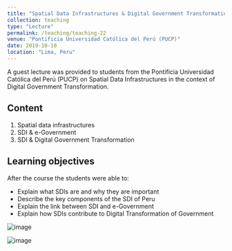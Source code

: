```yaml
---
title: "Spatial Data Infrastructures & Digital Government Transformation"
collection: teaching
type: "Lecture"
permalink: /teaching/teaching-22
venue: "Pontificia Universidad Católica del Perú (PUCP)"
date: 2019-10-10
location: "Lima, Peru"
---
```


A guest lecture was provided to students from the Pontificia Universidad Católica del Perú (PUCP) on Spatial Data Infrastructures in the context of Digital Government Transformation. 

## Content
1. Spatial data infrastructures
2. SDI & e-Government
3. SDI & Digital Government Transformation

## Learning objectives
After the course the students were able to:
* Explain what SDIs are and why they are important
* Describe the key components of the SDI of Peru
* Explain the link between SDI and e-Government
* Explain how SDIs contribute to Digital Transformation of Government

![image](https://github.com/user-attachments/assets/e1c31946-0307-40a7-9eda-151d880f6098)

![image](https://github.com/user-attachments/assets/159e494d-0602-4f26-8e4b-a5042132deb6)
